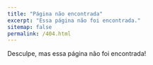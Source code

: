 ```yaml
---
title: "Página não encontrada"
excerpt: "Essa página não foi encontrada."
sitemap: false
permalink: /404.html
---
```


Desculpe, mas essa página não foi encontrada!
